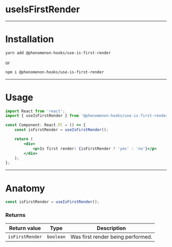 # useIsFirstRender

---

# Installation

```bash
yarn add @phenomenon-hooks/use-is-first-render
```

or

```bash
npm i @phenomenon-hooks/use-is-first-render
```

---

# Usage

```jsx
import React from 'react';
import { useIsFirstRender } from '@phenomenon-hooks/use-is-first-render';

const Component: React.FC = () => {
    const isFirstRender = useIsFirstRender();

    return (
        <div>
            <p>Is first render: {isFirstRender ? 'yes' : 'no'}</p>
        </div>
    );
};
```

---

# Anatomy

```jsx
const isFirstRender = useIsFirstRender();
```

### Returns

| Return value    | Type      | Description                       |
| --------------- | --------- | --------------------------------- |
| `isFirstRender` | `boolean` | Was first render being performed. |
